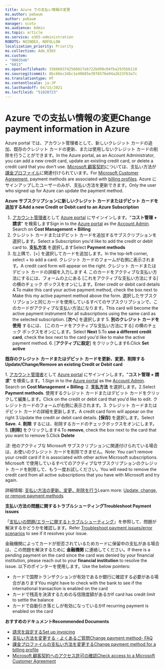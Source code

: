 ```yaml
---
title: Azure での支払い情報の変更
ms.author: pebaum
author: pebaum
manager: scotv
ms.audience: Admin
ms.topic: article
ms.service: o365-administration
ROBOTS: NOINDEX, NOFOLLOW
localization_priority: Priority
ms.collection: Adm_O365
ms.custom:
- "9003546"
- "6813"
ms.openlocfilehash: 3366603742560817eb722bd90c04fba2935bb110
ms.sourcegitcommit: 8bc60ec34bc1e40685e3976576e04a2623f63a7c
ms.translationtype: HT
ms.contentlocale: ja-JP
ms.lasthandoff: 04/15/2021
ms.locfileid: "51820723"
---
```

# <a name="change-payment-information-in-azure"></a><span data-ttu-id="2c8de-102">Azure での支払い情報の変更</span><span class="sxs-lookup"><span data-stu-id="2c8de-102">Change payment information in Azure</span></span>

<span data-ttu-id="2c8de-103">Azure portal では、アカウント管理者として、新しいクレジット カードの追加、既存のクレジット カードの更新、または使用しないクレジット カードの削除を行うことができます。</span><span class="sxs-lookup"><span data-stu-id="2c8de-103">In the Azure portal, as an Account Administrator, you can add a new credit card, update an existing credit card, or delete a credit card that you don't use.</span></span> <span data-ttu-id="2c8de-104">[Microsoft 顧客契約](https://docs.microsoft.com/azure/billing/billing-how-to-change-credit-card?WT.mc_id=Portal-Microsoft_Azure_Support#check-access-to-a-microsoft-customer-agreement)については、支払い方法が[課金プロファイル](https://docs.microsoft.com/azure/billing/billing-how-to-change-credit-card?WT.mc_id=Portal-Microsoft_Azure_Support#change-payment-method-for-a-billing-profile)に関連付けられています。</span><span class="sxs-lookup"><span data-stu-id="2c8de-104">For [Microsoft Customer Agreement](https://docs.microsoft.com/azure/billing/billing-how-to-change-credit-card?WT.mc_id=Portal-Microsoft_Azure_Support#check-access-to-a-microsoft-customer-agreement), payment methods are associated with [billing profiles](https://docs.microsoft.com/azure/billing/billing-how-to-change-credit-card?WT.mc_id=Portal-Microsoft_Azure_Support#change-payment-method-for-a-billing-profile).</span></span> <span data-ttu-id="2c8de-105">Azure にサインアップしたユーザーのみが、支払い方法を更新できます。</span><span class="sxs-lookup"><span data-stu-id="2c8de-105">Only the user who signed up for Azure can update the payment method.</span></span>

<span data-ttu-id="2c8de-106">**Azure サブスクリプションに新しいクレジット カードまたはデビット カードを追加する**</span><span class="sxs-lookup"><span data-stu-id="2c8de-106">**Add a new Credit or Debit card to an Azure Subscription**</span></span>

1. <span data-ttu-id="2c8de-107">[アカウント管理者](https://docs.microsoft.com/azure/billing/billing-subscription-transfer?WT.mc_id=Portal-Microsoft_Azure_Support#whoisaa)として [Azure portal](https://portal.azure.com/) にサインインします。"**コスト管理 + 請求**" を検索します</span><span class="sxs-lookup"><span data-stu-id="2c8de-107">Sign in to the [Azure portal](https://portal.azure.com/) as the [Account Admin](https://docs.microsoft.com/azure/billing/billing-subscription-transfer?WT.mc_id=Portal-Microsoft_Azure_Support#whoisaa). Search on **Cost Management + Billing**</span></span>
2. <span data-ttu-id="2c8de-108">クレジット カードまたはデビット カードを追加するサブスクリプションを選択します。</span><span class="sxs-lookup"><span data-stu-id="2c8de-108">Select a Subscription you'd like to add the credit or debit card to.</span></span> <span data-ttu-id="2c8de-109">**支払方法** を選択します</span><span class="sxs-lookup"><span data-stu-id="2c8de-109">Select **Payment methods**</span></span>
3. <span data-ttu-id="2c8de-110">左上隅で、[+] を選択してカードを追加します。</span><span class="sxs-lookup"><span data-stu-id="2c8de-110">In the top-left corner, select + to add a card.</span></span> <span data-ttu-id="2c8de-111">クレジット カードのフォームが右側に表示されます。</span><span class="sxs-lookup"><span data-stu-id="2c8de-111">A credit card form will appear on the right.</span></span> <span data-ttu-id="2c8de-112">クレジット カードまたはデビット カードの詳細を入力します 4. このカードをアクティブな支払い方法にするには、フォームの上にある [これをアクティブな支払い方法にする] の横のチェック ボックスをオンにします。</span><span class="sxs-lookup"><span data-stu-id="2c8de-112">Enter credit or debit card details 4.To make this card your active payment method, check the box next to Make this my active payment method above the form.</span></span> <span data-ttu-id="2c8de-113">選択したサブスクリプションと同じカードを使用しているすべてのサブスクリプションで、このカードがアクティブな支払い方法になります。</span><span class="sxs-lookup"><span data-stu-id="2c8de-113">This card will become the active payment instrument for all subscriptions using the same card as the selected subscription.</span></span> <span data-ttu-id="2c8de-114">[**次へ**] を選択します 5. **別のクレジット カードを使用** するには、 [このカードをアクティブな支払い方法にする] の横のチェック ボックスをオンにします。</span><span class="sxs-lookup"><span data-stu-id="2c8de-114">Select **Next** 5.To **use a different credit card**, check the box next to the card you'd like to make the active payment method.</span></span>
<span data-ttu-id="2c8de-115">6. [**アクティブに設定**] をクリックします</span><span class="sxs-lookup"><span data-stu-id="2c8de-115">6.Click **Set active**</span></span>

<span data-ttu-id="2c8de-116">**既存のクレジット カードまたはデビット カードを更新、変更、削除する**</span><span class="sxs-lookup"><span data-stu-id="2c8de-116">**Update/Change/Remove an existing Credit or Debit card**</span></span>

<span data-ttu-id="2c8de-117">1. [アカウント管理者](https://docs.microsoft.com/azure/billing/billing-subscription-transfer?WT.mc_id=Portal-Microsoft_Azure_Support#whoisaa)として [Azure portal](https://portal.azure.com/) にサインインします。"**コスト管理 + 請求**" を検索します。</span><span class="sxs-lookup"><span data-stu-id="2c8de-117">1.Sign in to the [Azure portal](https://portal.azure.com/) as the [Account Admin](https://docs.microsoft.com/azure/billing/billing-subscription-transfer?WT.mc_id=Portal-Microsoft_Azure_Support#whoisaa). Search on **Cost Management + Billing**.</span></span>
<span data-ttu-id="2c8de-118">2. **支払方法** を選択します。</span><span class="sxs-lookup"><span data-stu-id="2c8de-118">2.Select **Payment methods**.</span></span> <span data-ttu-id="2c8de-119">使用するクレジット カードまたはデビット カードをクリックして編集します。</span><span class="sxs-lookup"><span data-stu-id="2c8de-119">Click on the credit or debit card that you'd like to edit.</span></span> <span data-ttu-id="2c8de-120">クレジットカードのフォームが右側に表示されます。3. クレジット カードまたはデビット カードの詳細を更新します。</span><span class="sxs-lookup"><span data-stu-id="2c8de-120">A credit card form will appear on the right 3.Update the credit or debit card details.</span></span> <span data-ttu-id="2c8de-121">**[保存]** を選択します。</span><span class="sxs-lookup"><span data-stu-id="2c8de-121">Select **Save**.</span></span>
<span data-ttu-id="2c8de-122">4. **削除** するには、削除するカードのチェックボックスをオンにします。5. **[削除]** をクリックします</span><span class="sxs-lookup"><span data-stu-id="2c8de-122">4.To **remove**, check the box next to the card that you want to remove 5.Click **Delete**</span></span>

<span data-ttu-id="2c8de-123">_注_: 他のアクティブな Microsoft サブスクリプションに関連付けられている場合は、お使いのクレジット カードを削除できません。</span><span class="sxs-lookup"><span data-stu-id="2c8de-123">_Note_: You can't remove your credit card if it is associated with other active Microsoft subscriptions.</span></span> <span data-ttu-id="2c8de-124">Microsoft で使用しているすべてのアクティブなサブスクリプションのクレジット カードを削除して、もう一度お試しください。</span><span class="sxs-lookup"><span data-stu-id="2c8de-124">You will need to remove the credit card from all active subscriptions that you have with Microsoft and try again.</span></span>

<span data-ttu-id="2c8de-125">詳細情報: [支払い方法の更新、変更、削除を行う](https://docs.microsoft.com/azure/billing/billing-how-to-change-credit-card?WT.mc_id=Portal-Microsoft_Azure_Support)</span><span class="sxs-lookup"><span data-stu-id="2c8de-125">Learn more: [Update, change, or remove payment methods](https://docs.microsoft.com/azure/billing/billing-how-to-change-credit-card?WT.mc_id=Portal-Microsoft_Azure_Support)</span></span>

<span data-ttu-id="2c8de-126">**支払い方法の問題に関するトラブルシューティング**</span><span class="sxs-lookup"><span data-stu-id="2c8de-126">**Troubleshoot Payment issues**</span></span>

<span data-ttu-id="2c8de-127">「[支払いの問題/エラーに関するトラブルシューティング](https://support.microsoft.com/help/4505172/troubleshooting-payment-issues)」を参照して、問題が解決するかどうかを確認します。</span><span class="sxs-lookup"><span data-stu-id="2c8de-127">Refer [Troubleshoot payment issues/error scenarios](https://support.microsoft.com/help/4505172/troubleshooting-payment-issues) to see if it resolves your issue.</span></span>

<span data-ttu-id="2c8de-128">金融機関によってカードが拒否されているためカードに保留中の支払がある場合は、この問題を解決するために **金融機関** に連絡してください。</span><span class="sxs-lookup"><span data-stu-id="2c8de-128">If there is a pending payment on the card since the card was denied by your financial institution, please reach out to your **financial institution** to resolve the issue.</span></span> <span data-ttu-id="2c8de-129">以下のポインターを使用します。</span><span class="sxs-lookup"><span data-stu-id="2c8de-129">Use the below pointers:</span></span>

- <span data-ttu-id="2c8de-130">カードで国際トランザクションが有効であるか銀行に確認する必要がある場合があります</span><span class="sxs-lookup"><span data-stu-id="2c8de-130">You might have to check with the bank to see if the international transaction is enabled on the card</span></span>
- <span data-ttu-id="2c8de-131">カードで残高を決済するための与信限度額があるか</span><span class="sxs-lookup"><span data-stu-id="2c8de-131">If card has credit limit to settle the balance</span></span>
- <span data-ttu-id="2c8de-132">カードで自動引き落としが有効になっているか</span><span class="sxs-lookup"><span data-stu-id="2c8de-132">If recurring payment is enabled on the card</span></span>

<span data-ttu-id="2c8de-133">**おすすめのドキュメント**</span><span class="sxs-lookup"><span data-stu-id="2c8de-133">**Recommended Documents**</span></span>

- [<span data-ttu-id="2c8de-134">請求を設定する</span><span class="sxs-lookup"><span data-stu-id="2c8de-134">Set up invoicing</span></span>](https://azure.microsoft.com/pricing/invoicing/)
- [<span data-ttu-id="2c8de-135">支払い方法を変更する - よくあるご質問</span><span class="sxs-lookup"><span data-stu-id="2c8de-135">Change payment method- FAQ</span></span>](https://docs.microsoft.com/azure/billing/billing-how-to-change-credit-card?WT.mc_id=Portal-Microsoft_Azure_Support#frequently-asked-questions)
- [<span data-ttu-id="2c8de-136">課金プロファイルの支払い方法を変更する</span><span class="sxs-lookup"><span data-stu-id="2c8de-136">Change payment method for a billing profile</span></span>](https://docs.microsoft.com/azure/billing/billing-how-to-change-credit-card?WT.mc_id=Portal-Microsoft_Azure_Support#change-payment-method-for-a-billing-profile)
- [<span data-ttu-id="2c8de-137">Microsoft 顧客契約へのアクセス許可の確認</span><span class="sxs-lookup"><span data-stu-id="2c8de-137">Check access to a Microsoft Customer Agreement</span></span>](https://docs.microsoft.com/azure/billing/billing-how-to-change-credit-card?WT.mc_id=Portal-Microsoft_Azure_Support#check-access-to-a-microsoft-customer-agreement)